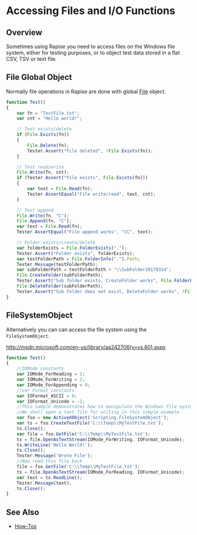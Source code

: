 # Accessing Files and I/O Functions

## Overview

Sometimes using Rapise you need to access files on the Windows file system, either for testing purposes, or to object test data stored in a flat CSV, TSV or text file.

## File Global Object

Normally file operations in Rapise are done with global [File](/Libraries/File/) object.

```javascript
function Test()
{
    var fn = "TestFile.txt";
    var cnt = "Hello world!";

    // Test exists/delete
    if (File.Exists(fn))
    {
        File.Delete(fn);
        Tester.Assert("File deleted", !File.Exists(fn));
    }

    // Test read/write
    File.Write(fn, cnt);
    if (Tester.Assert("File exists", File.Exists(fn)))
    {
        var text = File.Read(fn);
        Tester.AssertEqual("File write/read", text, cnt);
    }

    // Test append
    File.Write(fn, "C");
    File.Append(fn, "C");
    var text = File.Read(fn);
    Tester.AssertEqual("File append works", "CC", text);

    // Folder exists/create/delete
    var folderExists = File.FolderExists(".");
    Tester.Assert("Folder exists", folderExists);
    var testFolderPath = File.FolderInfo(".").Path;
    Tester.Message(testFolderPath);
    var subFolderPath = testFolderPath + "\\SubFolder20170314";
    File.CreateFolder(subFolderPath);
    Tester.Assert("Sub folder exists, CreateFolder works", File.FolderExists(subFolderPath));
    File.DeleteFolder(subFolderPath);
    Tester.Assert("Sub folder does not exist, DeleteFolder works", !File.FolderExists(subFolderPath));
}
```

## FileSystemObject

Alternatively you can can access the file system using the `FileSystemObject`.

<http://msdn.microsoft.com/en-us/library/aa242706(v=vs.60).aspx>

```javascript
function Test()
{
    //IOMode constants
    var IOMode_ForReading = 1;
    var IOMode_ForWriting = 2;
    var IOMode_ForAppending = 8;
    //var Format constants
    var IOFormat_ASCII = 0;
    var IOFormat_Unicode = -1;
    //This sample demonstrates how to manipulate the Windows file system using Rapise
    //We shall open a text file for writing in this simple example
    var fso = new ActiveXObject('Scripting.FileSystemObject');
    var ts = fso.CreateTextFile('C:\\Temp\\MyTestFile.txt');
    ts.Close();
    var file = fso.GetFile('C:\\Temp\\MyTestFile.txt');
    ts = file.OpenAsTextStream(IOMode_ForWriting, IOFormat_Unicode);
    ts.WriteLine('Hello World!');
    ts.Close();
    Tester.Message('Wrote File');
    //Now read this file back
    file = fso.GetFile('C:\\Temp\\MyTestFile.txt');
    ts = file.OpenAsTextStream(IOMode_ForReading, IOFormat_Unicode);
    var text = ts.ReadLine();
    Tester.Message(text);
    ts.Close();
}
```

## See Also

- [How-Tos](howtos.md)